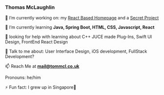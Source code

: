 ### Thomas McLaughlin


 🔭 I’m currently working on: my [React Based Homepage](https://tommcl.co.uk/) and a [Secret Project](https://gitlab.com/tj8380303/gratitudejournal)
 
🌱 I’m currently learning **Java, Spring Boot, HTML, CSS, Javascript, React**

🤔 looking for help with learning about C++ JUCE made Plug-Ins, Swift UI Design, FrontEnd React Design 

💬 Talk to me about: User Interface Design, iOS development, FullStack Development? 

📫 Reach Me at **mail@tommcl.co.uk**

Pronouns: he/him

⚡ Fun fact: I grew up in Singapore📍

<!--
**mclaughlin111/mclaughlin111** is a ✨ _special_ ✨ repository because its `README.md` (this file) appears on your GitHub profile.

Here are some ideas to get you started:


-->
[]()
